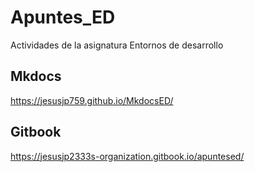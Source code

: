 # Apuntes_ED
Actividades de la asignatura Entornos de desarrollo

## Mkdocs
https://jesusjp759.github.io/MkdocsED/

## Gitbook
https://jesusjp2333s-organization.gitbook.io/apuntesed/
